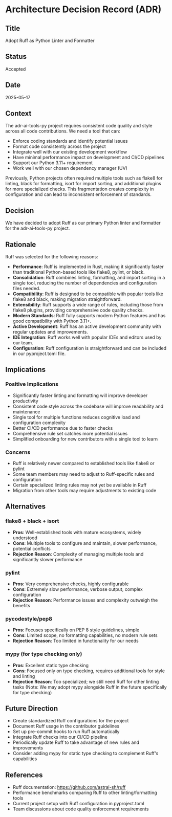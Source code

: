# Architecture Decision Record (ADR)

## Title
Adopt Ruff as Python Linter and Formatter

## Status
Accepted

## Date
2025-05-17

## Context
The adr-ai-tools-py project requires consistent code quality and style across all code contributions. We need a tool that can:

- Enforce coding standards and identify potential issues
- Format code consistently across the project
- Integrate well with our existing development workflow
- Have minimal performance impact on development and CI/CD pipelines
- Support our Python 3.11+ requirement
- Work well with our chosen dependency manager (UV)

Previously, Python projects often required multiple tools such as flake8 for linting, black for formatting, isort for import sorting, and additional plugins for more specialized checks. This fragmentation creates complexity in configuration and can lead to inconsistent enforcement of standards.

## Decision
We have decided to adopt Ruff as our primary Python linter and formatter for the adr-ai-tools-py project.

## Rationale
Ruff was selected for the following reasons:

- **Performance**: Ruff is implemented in Rust, making it significantly faster than traditional Python-based tools like flake8, pylint, or black.
- **Consolidation**: Ruff combines linting, formatting, and import sorting in a single tool, reducing the number of dependencies and configuration files needed.
- **Compatibility**: Ruff is designed to be compatible with popular tools like flake8 and black, making migration straightforward.
- **Extensibility**: Ruff supports a wide range of rules, including those from flake8 plugins, providing comprehensive code quality checks.
- **Modern Standards**: Ruff fully supports modern Python features and has good compatibility with Python 3.11+.
- **Active Development**: Ruff has an active development community with regular updates and improvements.
- **IDE Integration**: Ruff works well with popular IDEs and editors used by our team.
- **Configuration**: Ruff configuration is straightforward and can be included in our pyproject.toml file.

## Implications
### Positive Implications
- Significantly faster linting and formatting will improve developer productivity
- Consistent code style across the codebase will improve readability and maintenance
- Single tool for multiple functions reduces cognitive load and configuration complexity
- Better CI/CD performance due to faster checks
- Comprehensive rule set catches more potential issues
- Simplified onboarding for new contributors with a single tool to learn

### Concerns
- Ruff is relatively newer compared to established tools like flake8 or pylint
- Some team members may need to adjust to Ruff-specific rules and configuration
- Certain specialized linting rules may not yet be available in Ruff
- Migration from other tools may require adjustments to existing code

## Alternatives
### flake8 + black + isort
- **Pros**: Well-established tools with mature ecosystems, widely understood
- **Cons**: Multiple tools to configure and maintain, slower performance, potential conflicts
- **Rejection Reason**: Complexity of managing multiple tools and significantly slower performance

### pylint
- **Pros**: Very comprehensive checks, highly configurable
- **Cons**: Extremely slow performance, verbose output, complex configuration
- **Rejection Reason**: Performance issues and complexity outweigh the benefits

### pycodestyle/pep8
- **Pros**: Focuses specifically on PEP 8 style guidelines, simple
- **Cons**: Limited scope, no formatting capabilities, no modern rule sets
- **Rejection Reason**: Too limited in functionality for our needs

### mypy (for type checking only)
- **Pros**: Excellent static type checking
- **Cons**: Focused only on type checking, requires additional tools for style and linting
- **Rejection Reason**: Too specialized; we still need Ruff for other linting tasks (Note: We may adopt mypy alongside Ruff in the future specifically for type checking)

## Future Direction
- Create standardized Ruff configurations for the project
- Document Ruff usage in the contributor guidelines
- Set up pre-commit hooks to run Ruff automatically
- Integrate Ruff checks into our CI/CD pipeline
- Periodically update Ruff to take advantage of new rules and improvements
- Consider adding mypy for static type checking to complement Ruff's capabilities

## References
- Ruff documentation: https://github.com/astral-sh/ruff
- Performance benchmarks comparing Ruff to other linting/formatting tools
- Current project setup with Ruff configuration in pyproject.toml
- Team discussions about code quality enforcement requirements